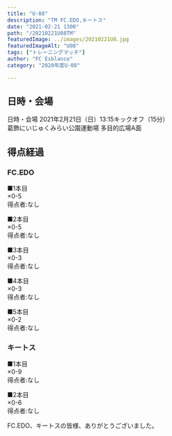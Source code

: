 ```yaml
---
title: "U-08"
description: "TM FC.EDO,キートス"
date: "2021-02-21 1300"
path: "/20210221U08TM"
featuredImage: ../images/20210221U8.jpg
featuredImageAlt: "U08"
tags: ["トレーニングマッチ"]
author: "FC Esblanco"
category: "2020年度U-08"

---
```


## 日時・会場

日時・会場
2021年2月21日（日）13:15キックオフ（15分）<br>
葛飾にいじゅくみらい公園運動場 多目的広場A面

## 得点経過

### FC.EDO

■1本目<br>
×0-5<br>
得点者:なし

■2本目<br>
×0-5<br>
得点者:なし

■3本目<br>
×0-3<br>
得点者:なし

■4本目<br>
×0-3<br>
得点者:なし

■5本目<br>
×0-2<br>
得点者:なし


### キートス

■1本目<br>
×0-9<br>
得点者:なし

■2本目<br>
×0-6<br>
得点者:なし

FC.EDO、キートスの皆様、ありがとうございました。
